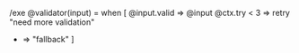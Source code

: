 /exe @validator(input) = when [
  @input.valid => @input
  @ctx.try < 3 => retry "need more validation"
  * => "fallback"
]